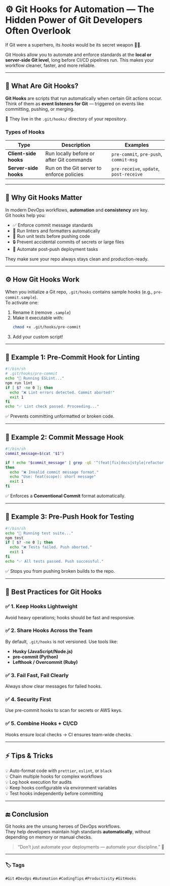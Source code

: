 
# ⚙️ Git Hooks for Automation — The Hidden Power of Git Developers Often Overlook  

If Git were a superhero, its *hooks* would be its secret weapon 🦸‍♂️.  

Git Hooks allow you to automate and enforce standards at the **local or server-side Git level**, long before CI/CD pipelines run. This makes your workflow cleaner, faster, and more reliable.

---

## 🧠 What Are Git Hooks?

**Git Hooks** are scripts that run automatically when certain Git actions occur.  
Think of them as **event listeners for Git** — triggered on events like committing, pushing, or merging.

📁 They live in the `.git/hooks/` directory of your repository.

### Types of Hooks

| Type | Description | Examples |
|------|--------------|-----------|
| **Client-side hooks** | Run locally before or after Git commands | `pre-commit`, `pre-push`, `commit-msg` |
| **Server-side hooks** | Run on the Git server to enforce policies | `pre-receive`, `update`, `post-receive` |

---

## 🧩 Why Git Hooks Matter

In modern DevOps workflows, **automation** and **consistency** are key.  
Git hooks help you:

- ✅ Enforce commit message standards  
- 🧹 Run linters and formatters automatically  
- 🧪 Run unit tests before pushing code  
- 🔒 Prevent accidental commits of secrets or large files  
- 🚀 Automate post-push deployment tasks  

They make sure your repo always stays clean and production-ready.

---

## ⚙️ How Git Hooks Work

When you initialize a Git repo, `.git/hooks` contains sample hooks (e.g., `pre-commit.sample`).  
To activate one:
1. Rename it (remove `.sample`)  
2. Make it executable with:  
   ```bash
   chmod +x .git/hooks/pre-commit
   ```
3. Add your custom script!

---

## 🧰 Example 1: Pre-Commit Hook for Linting

```bash
#!/bin/sh
# .git/hooks/pre-commit
echo "🧹 Running ESLint..."
npm run lint
if [ $? -ne 0 ]; then
  echo "❌ Lint errors detected. Commit aborted!"
  exit 1
fi
echo "✅ Lint check passed. Proceeding..."
```

✅ Prevents committing unformatted or broken code.

---

## 🧰 Example 2: Commit Message Hook

```bash
#!/bin/sh
commit_message=$(cat "$1")

if ! echo "$commit_message" | grep -qE '^(feat|fix|docs|style|refactor|test|chore)(\(.+\))?: .{1,50}$'
then
  echo "❌ Invalid commit message format."
  echo "Use: feat(scope): short message"
  exit 1
fi
```

✅ Enforces a **Conventional Commit** format automatically.

---

## 🧰 Example 3: Pre-Push Hook for Testing

```bash
#!/bin/sh
echo "🧪 Running test suite..."
npm test
if [ $? -ne 0 ]; then
  echo "❌ Tests failed. Push aborted."
  exit 1
fi
echo "✅ All tests passed. Push successful."
```

✅ Stops you from pushing broken builds to the repo.

---

## 🧭 Best Practices for Git Hooks

### ✅ 1. Keep Hooks Lightweight
Avoid heavy operations; hooks should be fast and responsive.

### ✅ 2. Share Hooks Across the Team
By default, `.git/hooks` is not versioned. Use tools like:
- **Husky (JavaScript/Node.js)**  
- **pre-commit (Python)**  
- **Lefthook / Overcommit (Ruby)**  

### ✅ 3. Fail Fast, Fail Clearly
Always show clear messages for failed hooks.

### ✅ 4. Security First
Use pre-commit hooks to scan for secrets or AWS keys.

### ✅ 5. Combine Hooks + CI/CD
Hooks ensure local checks → CI ensures team-wide checks.

---

## ⚡ Tips & Tricks

💡 Auto-format code with `prettier`, `eslint`, or `black`  
💡 Chain multiple hooks for complex workflows  
💡 Log hook execution for audits  
💡 Keep hooks configurable via environment variables  
💡 Test hooks independently before committing

---

## 🔚 Conclusion

Git hooks are the unsung heroes of DevOps workflows.  
They help developers maintain high standards **automatically**, without depending on memory or manual checks.

> “Don’t just automate your deployments — automate your discipline.” 💪

---

### 🏷️ Tags
`#Git` `#DevOps` `#Automation` `#CodingTips` `#Productivity` `#GitHooks`

